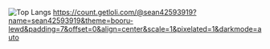 ![Top Langs](https://github-readme-stats.vercel.app/api/top-langs/?username=sean42593919)
https://count.getloli.com/@sean42593919?name=sean42593919&theme=booru-lewd&padding=7&offset=0&align=center&scale=1&pixelated=1&darkmode=auto
